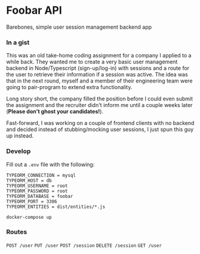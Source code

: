 
# Foobar API #
Barebones, simple user session management backend app

### In a gist ###
This was an old take-home coding assignment for a company I applied to a while back. They wanted me to create a very basic user management backend in Node/Typescript (sign-up/log-in) with sessions and a route for the user to retrieve their information if a session was active. The idea was that in the next round, myself and a member of their engineering team were going to pair-program to extend extra functionality.

Long story short, the company filled the position before I could even submit the assignment and the recruiter didn't inform me until a couple weeks later (**Please don't ghost your candidates!**).

Fast-forward, I was working on a couple of frontend clients with no backend and decided instead of stubbing/mocking user sessions, I just spun this guy up instead.

### Develop ###
Fill out a `.env` file with the following:
```
TYPEORM_CONNECTION = mysql
TYPEORM_HOST = db
TYPEORM_USERNAME = root
TYPEORM_PASSWORD = root
TYPEORM_DATABASE = foobar
TYPEORM_PORT = 3306
TYPEORM_ENTITIES = dist/entities/*.js
```
`docker-compose up`

### Routes ###
`POST /user`
`PUT /user`
`POST /session`
`DELETE /session`
`GET /user`
